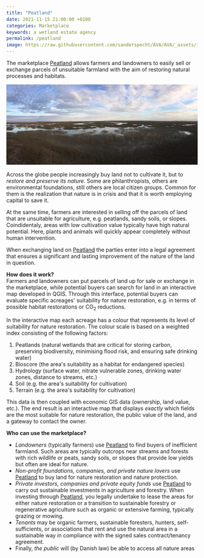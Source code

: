 ```yaml
---
title: "Peatland"
date: 2021-11-15 21:00:00 +0100
categories: Marketplace
keywords: a wetland estate agency
permalink: /peatland
image: https://raw.githubusercontent.com/sanderspecht/AVA/AVA/_assets/img/vicki-hess.jpg
---
```

The marketplace [Peatland](https://naturjord.dk/) allows farmers and landowners to easily sell or exchange parcels of unsuitable farmland with the aim of restoring natural processes and habitats.

![Naturjord](https://raw.githubusercontent.com/sanderspecht/AVA/AVA/_assets/img/vicki-hess.jpg)

Across the globe people increasingly buy land not to cultivate it, but to *restore and preserve its nature*. Some are philanthropists, others are environmental foundations, still others are local citizen groups. Common for them is the realization that nature is in crisis and that it is worth employing capital to save it.

At the same time, farmers are interested in selling off the parcels of land that are unsuitable for agriculture, e.g. peatlands, sandy soils, or slopes. Coindidentaly, areas with low cultivation value typically have high natural potential. Here, plants and animals will quickly appear completely without human intervention.

When exchanging land on [Peatland](https://naturjord.dk/) the parties enter into a legal agreement that ensures a significant and lasting improvement of the nature of the land in question.

**How does it work?**  
Farmers and landowners can put parcels of land up for sale or exchange in the marketplace, while potential buyers can search for land in an interactive map developed in QGIS. Through this interface, potential buyers can evaluate specific acreages' suitability for nature restoration, e.g. in terms of possible habitat restorations or CO<sub>2</sub> reductions.

In the interactive map each acreage has a colour that represents its level of suitability for nature restoration. The colour scale is based on a weighted index consisting of the following factors:

1. Peatlands <span class="greytext">(natural wetlands that are critical for storing carbon, preserving biodiversity, minimising flood risk, and ensuring safe drinking water)</span>
1. Bioscore <span class="greytext">(the area's suitability as a habitat for endangered species)</span>
1. Hydrology <span class="greytext">(surface water, nitrate vulnerable zones, drinking water zones, distance to streams, etc.)</span>
1. Soil <span class="greytext">(e.g. the area's suitability for cultivation)</span>
1. Terrain <span class="greytext">(e.g. the area's suitability for cultivation)</span>

This data is then coupled with economic GIS data (ownership, land value, etc.). The end result is an interactive map that displays *exactly* which fields are the most suitable for nature restoration, the public value of the land, and a gateway to contact the owner.

**Who can use the marketplace?**  
* *Landowners* (typically farmers) use [Peatland](https://naturjord.dk/) to find buyers of inefficient farmland. Such areas are typically outcrops near streams and forests with rich wildlife or peats, sandy soils, or slopes that provide low yields but often are ideal for nature.
* *Non-profit foundations, companies, and private nature lovers* use [Peatland](https://naturjord.dk/) to buy land for nature restoration and nature protection.
* *Private investors, companies and private equity funds* use [Peatland](https://naturjord.dk/) to carry out sustainable investments in agriculture and forestry. When investing through [Peatland](https://naturjord.dk/), you legally undertake to lease the areas for either nature restoration or a transition to sustainable forestry or regenerative agriculture such as organic or extensive farming, typically grazing or mowing.
* *Tenants* may be organic farmers, sustainable foresters, hunters, self-sufficients, or associations that rent and use the natural area in a sustainable way in compliance with the signed sales contract/tenancy agreement.
* Finally, *the public* will (by Danish law) be able to access all nature areas
